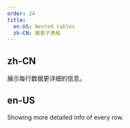 ```yaml
---
order: 24
title:
  en-US: Nested tables
  zh-CN: 嵌套子表格
---
```


## zh-CN

展示每行数据更详细的信息。

## en-US

Showing more detailed info of every row.
